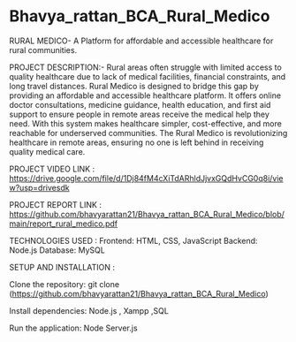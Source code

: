 # Bhavya_rattan_BCA_Rural_Medico
RURAL MEDICO- A Platform for affordable and accessible healthcare for rural communities.

PROJECT DESCRIPTION:-
Rural areas often struggle with limited access to quality healthcare due to lack of medical facilities, financial constraints, and long travel distances. Rural Medico is designed to bridge this gap by providing an affordable and accessible healthcare platform. It offers online doctor consultations, medicine guidance, health education, and first aid support to ensure people in remote areas receive the medical help they need. With this system makes healthcare simpler, cost-effective, and more reachable for underserved communities. The Rural Medico is revolutionizing healthcare in remote areas, ensuring no one is left behind in receiving quality medical care.

PROJECT VIDEO LINK :
https://drive.google.com/file/d/1Dj84fM4cXiTdARhldJjvxGQdHvCG0q8i/view?usp=drivesdk

PROJECT REPORT LINK :
https://github.com/bhavyarattan21/Bhavya_rattan_BCA_Rural_Medico/blob/main/report_rural_medico.pdf

TECHNOLOGIES USED :
Frontend: HTML, CSS, JavaScript
Backend: Node.js
Database: MySQL

SETUP AND INSTALLATION :

Clone the repository:
git clone (https://github.com/bhavyarattan21/Bhavya_rattan_BCA_Rural_Medico)

Install dependencies:
Node.js , Xampp ,SQL

Run the application:
Node Server.js
